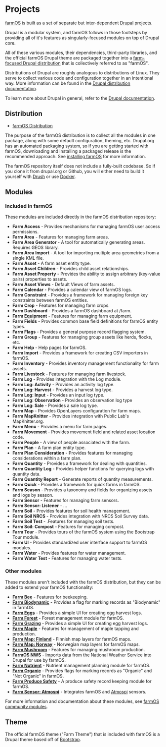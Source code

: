 # Projects

[farmOS] is built as a set of separate but inter-dependent [Drupal] projects.

Drupal is a modular system, and farmOS follows in those footsteps by providing
all of it's features as singularly-focused modules on top of Drupal core.

All of these various modules, their dependencies, third-party libraries, and
the official farmOS Drupal theme are packaged together into a
[farm-focused Drupal distribution] that is collectively referred to as "farmOS".

Distributions of Drupal are roughly analogous to distributions of Linux. They
serve to collect various code and configuration together in an intentional way.
More information can be found in the [Drupal distribution documentation].

To learn more about Drupal in general, refer to the [Drupal documentation].

## Distribution

* [farmOS Distribution]

The purpose of the farmOS distribution is to collect all the modules in one
package, along with some default configuration, theming, etc. Drupal.org has an
automated packaging system, so if you are getting started with farmOS,
downloading and installing a packaged release is the recommended approach. See
[installing farmOS] for more information.

The farmOS repository itself does not include a fully-built codebase. So if you
clone it from drupal.org or Github, you will either need to build it yourself
with [Drush] or use [Docker].

## Modules

### Included in farmOS

These modules are included directly in the farmOS distribution repository:

* **Farm Access** - Provides mechanisms for managing farmOS user access
  permissions.
* **Farm Area** - Features for managing farm areas.
* **Farm Area Generator** - A tool for automatically generating areas. Requires
  GEOS library.
* **Farm Area Import** - A tool for importing multiple area geometries from a
  single KML file.
* **Farm Asset** - A farm asset entity type.
* **Farm Asset Children** - Provides child asset relationships.
* **Farm Asset Property** - Provides the ability to assign arbitrary (key-value
  pairs) properties to assets.
* **Farm Asset Views** - Default Views of farm assets.
* **Farm Calendar** - Provides a calendar view of farmOS logs.
* **Farm Constraint** - Provides a framework for managing foreign key
  constraints between farmOS entities.
* **Farm Crop** - Features for managing farm crops.
* **Farm Dashboard** - Provides a farmOS dashboard at /farm.
* **Farm Equipment** - Features for managing farm equipment.
* **Farm Fields** - Provides common base field definitions for farmOS entity
  types.
* **Farm Flags** - Provides a general purpose record flagging system.
* **Farm Group** - Features for managing group assets like herds, flocks, etc.
* **Farm Help** - Help pages for farmOS.
* **Farm Import** - Provides a framework for creating CSV importers in farmOS.
* **Farm Inventory** - Provides inventory management functionality for farm
  assets.
* **Farm Livestock** - Features for managing farm livestock.
* **Farm Log** - Provides integration with the Log module.
* **Farm Log: Activity** - Provides an activity log type.
* **Farm Log: Harvest** - Provides a harvest log type.
* **Farm Log: Input** - Provides an input log type.
* **Farm Log: Observation** - Provides an observation log type
* **Farm Log: Sale** - Provides a sale log type.
* **Farm Map** - Provides OpenLayers configuration for farm maps.
* **Farm MapKnitter** - Provides integration with Public Lab's MapKnitter.org.
* **Farm Menu** - Provides a menu for farm pages.
* **Farm Movement** - Provides movement field and related asset location code.
* **Farm People** - A view of people associated with the farm.
* **Farm Plan** - A farm plan entity type.
* **Farm Plan Consideration** - Provides features for managing considerations
  within a farm plan.
* **Farm Quantity** - Provides a framework for dealing with quantities.
* **Farm Quantity Log** - Provides helper functions for querying logs with quantity data.
* **Farm Quantity Report** - Generate reports of quantity measurements.
* **Farm Quick** - Provides a framework for quick forms in farmOS.
* **Farm Season** -   Provides a taxonomy and fields for organizing assets and logs by season.
* **Farm Sensor** - Features for managing farm sensors.
* **Farm Sensor: Listener** - ...
* **Farm Soil** - Provides features for soil health management.
* **Farm Soil NRCS** - Provides integration with NRCS Soil Survey data.
* **Farm Soil Test** - .Features for managing soil tests.
* **Farm Soil: Compost** - Features for managing compost.
* **Farm Tour** - Provides tours of the farmOS system using the Bootstrap Tour
  module.
* **Farm UI** - Provides standardized user interface support to farmOS modules.
* **Farm Water** - Provides features for water management.
* **Farm Water Test** - Features for managing water tests.

### Other modules

These modules aren't included with the farmOS distribution, but they can be
added to extend your farmOS functionality:

* **[Farm Bee](https://github.com/farmOS/farm_bee)** - Features for beekeeping.
* **[Farm Biodynamic](https://github.com/farmOS/farm_biodynamic)** - Provides a
  flag for marking records as "Biodynamic" in farmOS.
* **[Farm Eggs](https://github.com/farmOS/farm_eggs)** - Provides a simple UI
  for creating egg harvest logs.
* **[Farm Forest](https://github.com/mstenta/farm_forest)** - Forest management
  module for farmOS.
* **[Farm Grazing](https://github.com/farmOS/farm_grazing)** - Provides a simple UI
  for creating egg harvest logs.
* **[Farm Maple](https://github.com/farmOS/farm_maple)** - Features for
  management of maple tapping and production.
* **[Farm Map: Finland](https://github.com/rkioski/farm_map_fi)** - Finnish map
  layers for farmOS maps.
* **[Farm Map: Norway](https://github.com/farmOS/farm_map_no)** - Norwegian map
  layers for farmOS maps.
* **[Farm Mushroom](https://github.com/farmOS/farm_mushroom)** - Features for
  managing mushroom production.
* **[FarmOS NWS](https://github.com/bitsecondal/farmosnws)** - Imports data
  from the National Weather Service into Drupal for use by farmOS.
* **[Farm Nutrient](https://github.com/farmOS/farm_nutrient)** - Nutrient
  management planning module for farmOS.
* **[Farm Organic](https://github.com/farmOS/farm_organic)** - Provides flags
  for marking records as "Organic" and "Not Organic" in farmOS.
* **[Farm Produce Safety](https://github.com/farmOS/farm_produce_safety)** -
  A produce safety record keeping module for farmOS.
* **[Farm Sensor: Atmospi](https://github.com/mstenta/farm_sensor_atmospi)** -
  Integrates farmOS and [Atmospi](https://github.com/mstenta/atmospi) sensors.

For more information and documentation about these modules, see
[farmOS community modules].

## Theme

The official farmOS theme ("Farm Theme") that is included with farmOS is a
Drupal theme based off of [Bootstrap].

[farmOS]: http://farmos.org
[Drupal]: https://drupal.org
[farm-focused Drupal distribution]: https://drupal.org/project/farm
[Drupal distribution documentation]: https://www.drupal.org/documentation/build/distributions
[Drupal documentation]: https://www.drupal.org/documentation
[farmOS Distribution]: https://drupal.org/project/farm
[installing farmOS]: /hosting/installing
[Drush]: http://www.drush.org
[Docker]: /development/docker
[farmOS community modules]: /guide/contrib
[Bootstrap]: https://drupal.org/project/bootstrap

